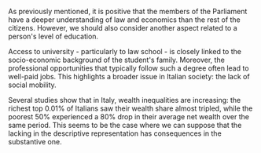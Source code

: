 As previously mentioned, it is positive that the members of the Parliament have a deeper understanding of law and economics than the rest of the citizens. However, we should also consider another aspect related to a person's level of education. 

Access to university - particularly to law school - is closely linked to the socio-economic background of the student's family. Moreover, the professional opportunities that typically follow such a degree often lead to well-paid jobs. This highlights a broader issue in Italian society: the lack of social mobility. 

Several studies show that in Italy, wealth inequalities are increasing: the richest top 0.01% of Italians saw their wealth share almost tripled, while the poorest 50% experienced a 80% drop in their average net wealth over the same period. This seems to be the case where we can suppose that the lacking in the descriptive representation has consequences in the substantive one.